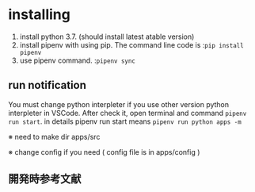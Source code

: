 # installing

1. install python 3.7. (should install latest atable version)
2. install pipenv with using pip. The command line code is :`pip install pipenv`
3. use pipenv command. :`pipenv sync`

## run notification

You must change python interpleter if you use other version python interpleter in VSCode.
After check it, open terminal and command `pipenv run start`.
in details pipenv run start means `pipenv run python apps -m`

※ need to make dir apps/src

※ change config if you need ( config file is in apps/config )

## 開発時参考文献
